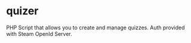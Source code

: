 quizer
======

PHP Script that allows you to create and manage quizzes. Auth provided with Steam OpenId Server.
